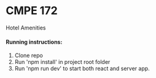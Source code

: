 # CMPE 172
Hotel Amenities

#### Running instructions:
1. Clone repo
2. Run 'npm install' in project root folder
3. Run 'npm run dev' to start both react and server app.

